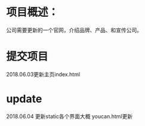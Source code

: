 # 项目概述：
公司需要更新的一个官网，介绍品牌、产品、和宣传公司。


# 提交项目
2018.06.03更新主页index.html
# update
2018.06.04 更新static各个界面大概 youcan.html更新
